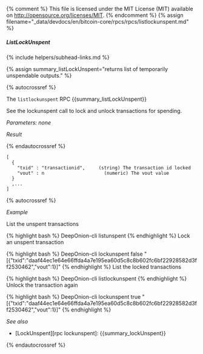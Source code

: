 {% comment %}
This file is licensed under the MIT License (MIT) available on
http://opensource.org/licenses/MIT.
{% endcomment %}
{% assign filename="_data/devdocs/en/bitcoin-core/rpcs/rpcs/listlockunspent.md" %}

##### ListLockUnspent
{% include helpers/subhead-links.md %}

{% assign summary_listLockUnspent="returns list of temporarily unspendable outputs." %}

{% autocrossref %}

The `listlockunspent` RPC {{summary_listLockUnspent}}

See the lockunspent call to lock and unlock transactions for spending.

*Parameters: none*

*Result*

{% endautocrossref %}

    [
      {
        "txid" : "transactionid",     (string) The transaction id locked
        "vout" : n                      (numeric) The vout value
      }
      ,...
    ]

{% autocrossref %}

*Example*

List the unspent transactions

{% highlight bash %}
DeepOnion-cli listunspent
{% endhighlight %}
Lock an unspent transaction

{% highlight bash %}
DeepOnion-cli lockunspent false "[{\"txid\":\"daaf44ec1e64e66ffda4a7e195ea60d5c8c8b602fc6bf22928582d3ff2530462\",\"vout\":1}]"
{% endhighlight %}
List the locked transactions

{% highlight bash %}
DeepOnion-cli listlockunspent
{% endhighlight %}
Unlock the transaction again

{% highlight bash %}
DeepOnion-cli lockunspent true "[{\"txid\":\"daaf44ec1e64e66ffda4a7e195ea60d5c8c8b602fc6bf22928582d3ff2530462\",\"vout\":1}]"
{% endhighlight %}

*See also*

* [LockUnspent][rpc lockunspent]: {{summary_lockUnspent}}

{% endautocrossref %}
